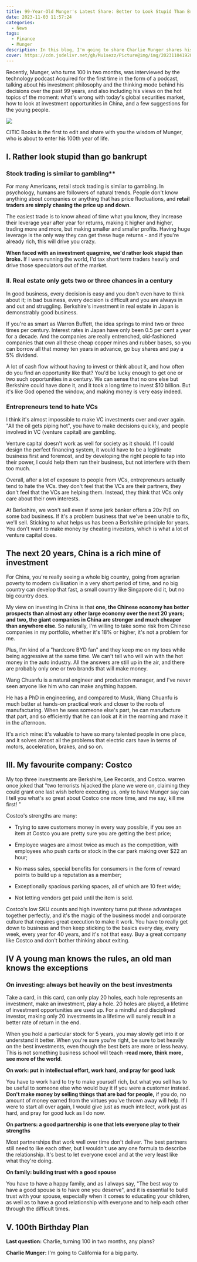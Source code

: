 ```yaml
---
title: 99-Year-Old Munger's Latest Share: Better to Look Stupid Than Broke
date: 2023-11-03 11:57:24
categories:
  - News
tags:
  - Finance
  - Munger
description: In this blog, I'm going to share Charlie Munger shares his investment philosophy and views on current hot topics
cover: https://cdn.jsdelivr.net/gh/Mu1sezz/Picture@img/img/20231104192841.png
---
```


Recently, Munger, who turns 100 in two months, was interviewed by the technology podcast Acquired for the first time in the form of a podcast, talking about his investment philosophy and the thinking mode behind his decisions over the past 99 years, and also including his views on the hot topics of the moment: what's wrong with today's global securities market, how to look at investment opportunities in China, and a few suggestions for the young people.

![](https://cdn.jsdelivr.net/gh/Mu1sezz/Picture@img/img/20231104192135.png)

CITIC Books is the first to edit and share with you the wisdom of Munger, who is about to enter his 100th year of life.

## I. Rather look stupid than go bankrupt

### Stock trading is similar to gambling**

For many Americans, retail stock trading is similar to gambling. In psychology, humans are followers of natural trends. People don't know anything about companies or anything that has price fluctuations, and **retail traders are simply chasing the price up and down**. 

The easiest trade is to know ahead of time what you know, they increase their leverage year after year for returns, making it higher and higher, trading more and more, but making smaller and smaller profits. Having huge leverage is the only way they can get these huge returns - and if you're already rich, this will drive you crazy.

**When faced with an investment quagmire, we'd rather look stupid than broke.** If I were running the world, I'd tax short term traders heavily and drive those speculators out of the market.

### II. Real estate only gets two or three chances in a century

In good business, every decision is easy and you don't even have to think about it; in bad business, every decision is difficult and you are always in and out and struggling. Berkshire's investment in real estate in Japan is demonstrably good business.

If you're as smart as Warren Buffett, the idea springs to mind two or three times per century. Interest rates in Japan have only been 0.5 per cent a year for a decade. And the companies are really entrenched, old-fashioned companies that own all these cheap copper mines and rubber bases, so you can borrow all that money ten years in advance, go buy shares and pay a 5% dividend.

A lot of cash flow without having to invest or think about it, and how often do you find an opportunity like that? You'd be lucky enough to get one or two such opportunities in a century. We can sense that no one else but Berkshire could have done it, and it took a long time to invest $10 billion. But it's like God opened the window, and making money is very easy indeed.

### Entrepreneurs tend to hate VCs

I think it's almost impossible to make VC investments over and over again. "All the oil gets piping hot", you have to make decisions quickly, and people involved in VC (venture capital) are gambling.

Venture capital doesn't work as well for society as it should. If I could design the perfect financing system, it would have to be a legitimate business first and foremost, and by developing the right people to tap into their power, I could help them run their business, but not interfere with them too much.

Overall, after a lot of exposure to people from VCs, entrepreneurs actually tend to hate the VCs. they don't feel that the VCs are their partners, they don't feel that the VCs are helping them. Instead, they think that VCs only care about their own interests.

At Berkshire, we won't sell even if some jerk banker offers a 20x P/E on some bad business. If it's a problem business that we've been unable to fix, we'll sell. Sticking to what helps us has been a Berkshire principle for years. You don't want to make money by cheating investors, which is what a lot of venture capital does.

##   The next 20 years, China is a rich mine of investment  

For China, you're really seeing a whole big country, going from agrarian poverty to modern civilisation in a very short period of time, and no big country can develop that fast, a small country like Singapore did it, but no big country does.

My view on investing in China is that **one, the Chinese economy has better prospects than almost any other large economy over the next 20 years; and two, the giant companies in China are stronger and much cheaper than anywhere else**.  So naturally, I'm willing to take some risk from Chinese companies in my portfolio, whether it's 18% or higher, it's not a problem for me.

Plus, I'm kind of a "hardcore BYD fan" and they keep me on my toes while being aggressive at the same time. We can't tell who will win with the hot money in the auto industry. All the answers are still up in the air, and there are probably only one or two brands that will make money.

Wang Chuanfu is a natural engineer and production manager, and I've never seen anyone like him who can make anything happen.

He has a PhD in engineering, and compared to Musk, Wang Chuanfu is much better at hands-on practical work and closer to the roots of manufacturing. When he sees someone else's part, he can manufacture that part, and so efficiently that he can look at it in the morning and make it in the afternoon.

It's a rich mine: it's valuable to have so many talented people in one place, and it solves almost all the problems that electric cars have in terms of motors, acceleration, brakes, and so on.

## III. My favourite company: Costco  

My top three investments are Berkshire, Lee Records, and Costco. warren once joked that "two terrorists hijacked the plane we were on, claiming they could grant one last wish before executing us, only to have Munger say can I tell you what's so great about Costco one more time, and me say, kill me first! "

Costco's strengths are many:

+ Trying to save customers money in every way possible, if you see an item at Costco you are pretty sure you are getting the best price;  
    

+ Employee wages are almost twice as much as the competition, with employees who push carts or stock in the car park making over $22 an hour;
    

+ No mass sales, special benefits for consumers in the form of reward points to build up a reputation as a member;
    

+ Exceptionally spacious parking spaces, all of which are 10 feet wide;
    

+ Not letting vendors get paid until the item is sold.
    

Costco's low SKU counts and high inventory turns put these advantages together perfectly, and it's the magic of the business model and corporate culture that requires great execution to make it work. You have to really get down to business and then keep sticking to the basics every day, every week, every year for 40 years, and it's not that easy. Buy a great company like Costco and don't bother thinking about exiting.

## IV A young man knows the rules, an old man knows the exceptions

### On investing: always bet heavily on the best investments

Take a card, in this card, can only play 20 holes, each hole represents an investment, make an investment, play a hole. 20 holes are played, a lifetime of investment opportunities are used up. For a mindful and disciplined investor, making only 20 investments in a lifetime will surely result in a better rate of return in the end.

When you hold a particular stock for 5 years, you may slowly get into it or understand it better. When you're sure you're right, be sure to bet heavily on the best investments, even though the best bets are more or less heavy. This is not something business school will teach -**read more, think more, see more of the world**. 

**On work: put in intellectual effort, work hard, and pray for good luck**

You have to work hard to try to make yourself rich, but what you sell has to be useful to someone else who would buy it if you were a customer instead. **Don't make money by selling things that are bad for people,** if you do, no amount of money earned from the virtues you've thrown away will help. If I were to start all over again, I would give just as much intellect, work just as hard, and pray for good luck as I do now.

**On partners: a good partnership is one that lets everyone play to their strengths**

Most partnerships that work well over time don't deliver. The best partners still need to like each other, but I wouldn't use any one formula to describe the relationship. It's best to let everyone excel and at the very least like what they're doing.

**On family: building trust with a good spouse**

You have to have a happy family, and as I always say, "The best way to have a good spouse is to have one you deserve", and it is essential to build trust with your spouse, especially when it comes to educating your children, as well as to have a good relationship with everyone and to help each other through the difficult times.

 ## V. 100th Birthday Plan

**Last question:** Charlie, turning 100 in two months, any plans?

**Charlie Munger:** I'm going to California for a big party.

  
